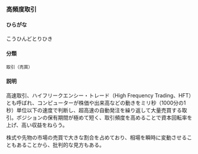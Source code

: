 <div style="display:none;">

## [あ行](securities-terms?id=あ行)
## [か行](securities-terms?id=か行)

</div>

### 高頻度取引

#### ひらがな

こうひんどとりひき

#### 分類

`取引（売買）`

#### 説明

高速取引、ハイフリークエンシー・トレード（High Frequency Trading、HFT）とも呼ばれ、コンピューターが株価や出来高などの動きをミリ秒（1000分の1秒）単位以下の速度で判断し、超高速の自動発注を繰り返して大量売買する取引。ポジションの保有期間が極めて短く、取引頻度を高めることで資本回転率を上げ、高い収益をねらう。
 
株式や先物の市場の売買で大きな割合を占めており、相場を瞬時に変動させることもあることから、批判的な見方もある。

<div style="display:none;">

## [さ行](securities-terms?id=さ行)
## [た行](securities-terms?id=た行)
## [な行](securities-terms?id=な行)
## [は行](securities-terms?id=は行)
## [ま行](securities-terms?id=ま行)
## [や行](securities-terms?id=や行)
## [ら行](securities-terms?id=ら行)
## [わ行](securities-terms?id=わ行)
## [英数字・記号](securities-terms?id=英数字・記号)

</div>

